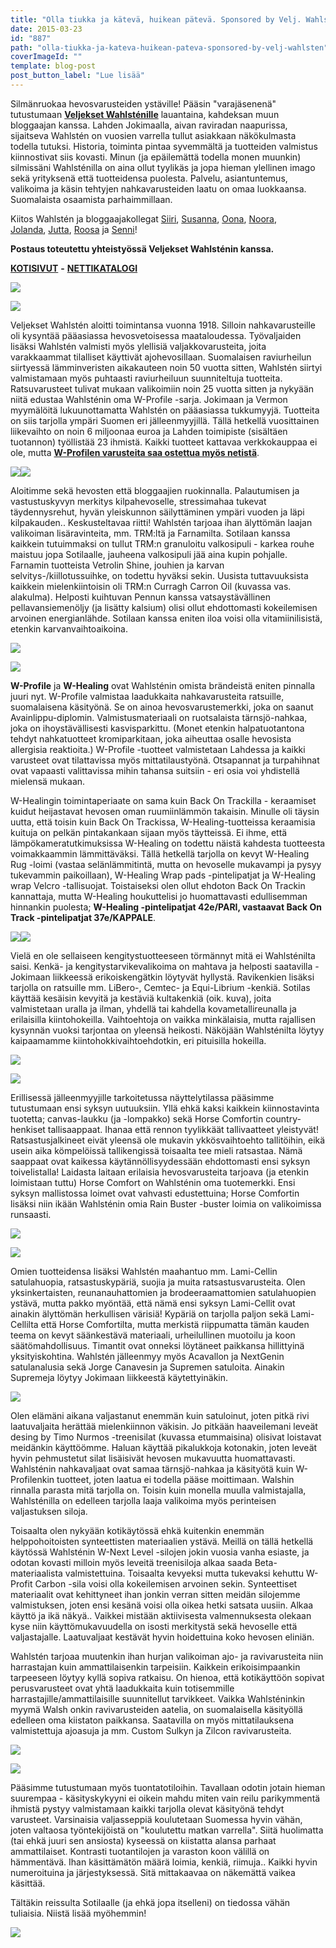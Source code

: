 ```yaml
---
title: "Olla tiukka ja kätevä, huikean pätevä. Sponsored by Velj. Wahlstén."
date: 2015-03-23
id: "887"
path: "olla-tiukka-ja-kateva-huikean-pateva-sponsored-by-velj-wahlsten"
coverImageId: ""
template: blog-post
post_button_label: "Lue lisää"
---
```


Silmänruokaa hevosvarusteiden ystäville! Pääsin "varajäsenenä" tutustumaan **[Veljekset Wahlsténille](http://www.veljwahlsten.com/fi/Etusivu/)** lauantaina, kahdeksan muun bloggaajan kanssa. Lahden Jokimaalla, aivan raviradan naapurissa, sijaitseva Wahlstén on vuosien varrella tullut asiakkaan näkökulmasta todella tutuksi. Historia, toiminta pintaa syvemmältä ja tuotteiden valmistus kiinnostivat siis kovasti. Minun (ja epäilemättä todella monen muunkin) silmissäni Wahlsténilla on aina ollut tyylikäs ja jopa hieman ylellinen imago sekä yrityksenä että tuotteidensa puolesta. Palvelu, asiantuntemus, valikoima ja käsin tehtyjen nahkavarusteiden laatu on omaa luokkaansa. Suomalaista osaamista parhaimmillaan.

Kiitos Wahlstén ja bloggaajakollegat [Siiri](http://skaskinen.blogspot.fi/), [Susanna](http://puoliverinenprinssi.blogspot.fi/), [Oona](http://ablemajor.blogspot.fi/), [Noora](http://kootussaravissa.blogspot.fi/), [Jolanda](http://arvonherra.blogspot.fi/), [Jutta](http://jokapaivaonkarkkipaiva.blogspot.fi/), [Roosa](http://roosajacolorado.blogspot.fi/) ja [Senni](http://kisamatkalla.blogspot.fi/)!

**Postaus toteutettu yhteistyössä Veljekset Wahlsténin kanssa.**

[**KOTISIVUT**](http://www.veljwahlsten.com/fi/Etusivu/) **-** [**NETTIKATALOGI**](http://epaper.fi/read/861/pA7vAA0w)

[![](/images/IMG_1897_.jpg)](http://3.bp.blogspot.com/-EYbbexQskaA/VQ_vaHbctdI/AAAAAAAAJVo/cVFU-uY1ntM/s1600/IMG_1897_.jpg)

[![](/images/IMG_2069_.jpg)](http://1.bp.blogspot.com/-4EvMDalSgxU/VQ_viR5mgkI/AAAAAAAAJXI/HKKmmkcL7WQ/s1600/IMG_2069_.jpg)

Veljekset Wahlstén aloitti toimintansa vuonna 1918. Silloin nahkavarusteille oli kysyntää pääasiassa hevosvetoisessa maataloudessa. Työvaljaiden lisäksi Wahlstén valmisti myös ylellisiä valjakkovarusteita, joita varakkaammat tilalliset käyttivät ajohevosillaan. Suomalaisen raviurheilun siirtyessä lämminveristen aikakauteen noin 50 vuotta sitten, Wahlstén siirtyi valmistamaan myös puhtaasti raviurheiluun suunniteltuja tuotteita. Ratsuvarusteet tulivat mukaan valikoimiin noin 25 vuotta sitten ja nykyään niitä edustaa Wahlsténin oma W-Profile -sarja. Jokimaan ja Vermon myymälöitä lukuunottamatta Wahlstén on pääasiassa tukkumyyjä. Tuotteita on siis tarjolla ympäri Suomen eri jälleenmyyjillä. Tällä hetkellä vuosittainen liikevaihto on noin 6 miljoonaa euroa ja Lahden toimipiste (sisältäen tuotannon) työllistää 23 ihmistä. Kaikki tuotteet kattavaa verkkokauppaa ei ole, mutta [**W-Profilen varusteita saa ostettua myös netistä**](http://www.w-profile.com/).

[![](/images/IMG_1918_.jpg)](http://2.bp.blogspot.com/-9XNWG50a1CE/VQ_vaBEOcfI/AAAAAAAAJVw/wANZlSB_vUI/s1600/IMG_1918_.jpg)[![](/images/IMG_2009_.jpg)](http://1.bp.blogspot.com/-vvu4iFLgiP0/VQ_x07JfKmI/AAAAAAAAJYw/n_En3XIkpf8/s1600/IMG_2009_.jpg)

Aloitimme sekä hevosten että bloggaajien ruokinnalla. Palautumisen ja vastustuskyvyn merkitys kilpahevoselle, stressimahaa tukevat täydennysrehut, hyvän yleiskunnon säilyttäminen ympäri vuoden ja läpi kilpakauden.. Keskusteltavaa riitti! Wahlstén tarjoaa ihan älyttömän laajan valikoiman lisäravinteita, mm. TRM:ltä ja Farnamilta. Sotilaan kanssa kaikkein tutuimmaksi on tullut TRM:n granuloitu valkosipuli - karkea rouhe maistuu jopa Sotilaalle, jauheena valkosipuli jää aina kupin pohjalle. Farnamin tuotteista Vetrolin Shine, jouhien ja karvan selvitys-/kiillotussuihke, on todettu hyväksi sekin. Uusista tuttavuuksista kaikkein mielenkiintoisin oli TRM:n Curragh Carron Oil (kuvassa vas. alakulma). Helposti kuihtuvan Pennun kanssa vatsaystävällinen pellavansiemenöljy (ja lisätty kalsium) olisi ollut ehdottomasti kokeilemisen arvoinen energianlähde. Sotilaan kanssa eniten iloa voisi olla vitamiinilisistä, etenkin karvanvaihtoaikoina.

[![](/images/IMG_2017_.jpg)](http://1.bp.blogspot.com/-LwT6Y-qfKNM/VQ_w1mivacI/AAAAAAAAJYE/mkl-LHXQZYA/s1600/IMG_2017_.jpg)

[![](/images/IMG_1954_.jpg)](http://3.bp.blogspot.com/-utc_YDlCL3k/VQ_w1m80tBI/AAAAAAAAJYA/h94ZIFjzRGU/s1600/IMG_1954_.jpg)

**W-Profile** ja **W-Healing** ovat Wahlsténin omista brändeistä eniten pinnalla juuri nyt. W-Profile valmistaa laadukkaita nahkavarusteita ratsuille, suomalaisena käsityönä. Se on ainoa hevosvarustemerkki, joka on saanut Avainlippu-diplomin. Valmistusmateriaali on ruotsalaista tärnsjö-nahkaa, joka on ihoystävällisesti kasvisparkittu. (Monet etenkin halpatuotantona tehdyt nahkatuotteet kromiparkitaan, joka aiheuttaa osalle hevosista allergisia reaktioita.) W-Profile -tuotteet valmistetaan Lahdessa ja kaikki varusteet ovat tilattavissa myös mittatilaustyönä. Otsapannat ja turpahihnat ovat vapaasti valittavissa mihin tahansa suitsiin - eri osia voi yhdistellä mielensä mukaan.

W-Healingin toimintaperiaate on sama kuin Back On Trackilla - keraamiset kuidut heijastavat hevosen oman ruumiinlämmön takaisin. Minulle oli täysin uutta, että toisin kuin Back On Trackissa, W-Healing-tuotteissa keraamisia kuituja on pelkän pintakankaan sijaan myös täytteissä. Ei ihme, että lämpökameratutkimuksissa W-Healing on todettu näistä kahdesta tuotteesta voimakkaammin lämmittäväksi. Tällä hetkellä tarjolla on kevyt W-Healing Rug -loimi (vastaa selänlämmitintä, mutta on hevoselle mukavampi ja pysyy tukevammin paikoillaan), W-Healing Wrap pads -pintelipatjat ja W-Healing wrap Velcro -tallisuojat. Toistaiseksi olen ollut ehdoton Back On Trackin kannattaja, mutta W-Healing houkuttelisi jo huomattavasti edullisemman hinnankin puolesta; **W-Healing -pintelipatjat 42e/PARI, vastaavat Back On Track -pintelipatjat 37e/KAPPALE**.

[![](/images/IMG_1924_.jpg)](http://3.bp.blogspot.com/-Z8a7_-k_zIw/VQ_w_j6x4kI/AAAAAAAAJYQ/VOqf8imsqTo/s1600/IMG_1924_.jpg)[![](/images/IMG_1940_.jpg)](http://3.bp.blogspot.com/-COfKdxW2X9o/VQ_w_jlAY9I/AAAAAAAAJYU/pp3T7b3n0tg/s1600/IMG_1940_.jpg)

Vielä en ole sellaiseen kengitystuotteeseen törmännyt mitä ei Wahlsténilta saisi. Kenkä- ja kengitystarvikevalikoima on mahtava ja helposti saatavilla - Jokimaan liikkeessä erikoiskengätkin löytyvät hyllystä. Ravikenkien lisäksi tarjolla on ratsuille mm. LiBero-, Cemtec- ja Equi-Librium -kenkiä. Sotilas käyttää kesäisin kevyitä ja kestäviä kultakenkiä (oik. kuva), joita valmistetaan uralla ja ilman, yhdellä tai kahdella kovametallireunalla ja erilaisilla kiintohokeilla. Vaihtoehtoja on vaikka minkälaisia, mutta rajallisen kysynnän vuoksi tarjontaa on yleensä heikosti. Näköjään Wahlsténilta löytyy kaipaamamme kiintohokkivaihtoehdotkin, eri pituisilla hokeilla.

[![](/images/IMG_1973_.jpg)](http://3.bp.blogspot.com/-zu-ZYLh9QPg/VQ_xjNwD1yI/AAAAAAAAJYg/QLhcJW7K4v8/s1600/IMG_1973_.jpg)

[![](/images/IMG_1982_.jpg)](http://1.bp.blogspot.com/-q3II3sfm8es/VQ_xjCn2AqI/AAAAAAAAJYk/EtJhWREwJO4/s1600/IMG_1982_.jpg)

Erillisessä jälleenmyyjille tarkoitetussa näyttelytilassa pääsimme tutustumaan ensi syksyn uutuuksiin. Yllä ehkä kaksi kaikkein kiinnostavinta tuotetta; canvas-laukku (ja -lompakko) sekä Horse Comfortin country-henkiset tallisaappaat. Ihanaa että rennon tyylikkäät tallivaatteet yleistyvät! Ratsastusjalkineet eivät yleensä ole mukavin ykkösvaihtoehto tallitöihin, eikä usein aika kömpelöissä tallikengissä toisaalta tee mieli ratsastaa. Nämä saappaat ovat kaikessa käytännöllisyydessään ehdottomasti ensi syksyn toivelistalla! Laidasta laitaan erilaisia hevosvarusteita tarjoava (ja etenkin loimistaan tuttu) Horse Comfort on Wahlsténin oma tuotemerkki. Ensi syksyn mallistossa loimet ovat vahvasti edustettuina; Horse Comfortin lisäksi niin ikään Wahlsténin omia Rain Buster -buster loimia on valikoimissa runsaasti.

[![](/images/IMG_1966_.jpg)](http://3.bp.blogspot.com/-PeYEqAnijsU/VQ_yfFxZ-6I/AAAAAAAAJY4/B3S2FGuCg0g/s1600/IMG_1966_.jpg)

[![](/images/IMG_1989_.jpg)](http://2.bp.blogspot.com/-mY0xHlbSxCY/VQ_yfAbQucI/AAAAAAAAJY8/YLhEut14EHc/s1600/IMG_1989_.jpg)

Omien tuotteidensa lisäksi Wahlstén maahantuo mm. Lami-Cellin satulahuopia, ratsastuskypäriä, suojia ja muita ratsastusvarusteita. Olen yksinkertaisten, reunanauhattomien ja brodeeraamattomien satulahuopien ystävä, mutta pakko myöntää, että nämä ensi syksyn Lami-Cellit ovat ainakin älyttömän herkullisen värisiä! Kypäriä on tarjolla paljon sekä Lami-Cellilta että Horse Comfortilta, mutta merkistä riippumatta tämän kauden teema on kevyt säänkestävä materiaali, urheilullinen muotoilu ja koon säätömahdollisuus. Timantit ovat onneksi löytäneet paikkansa hillittyinä yksityiskohtina. Wahlstén jälleenmyy myös Acavallon ja NextGenin satulanalusia sekä Jorge Canavesin ja Supremen satuloita. Ainakin Supremeja löytyy Jokimaan liikkeestä käytettyinäkin.

[![](/images/IMG_2008_.jpg)](http://4.bp.blogspot.com/-te7AI56Ln84/VQ_y80oOGDI/AAAAAAAAJZM/6ZvTchXV9NY/s1600/IMG_2008_.jpg)

Olen elämäni aikana valjastanut enemmän kuin satuloinut, joten pitkä rivi laatuvaljaita herättää mielenkiinnon väkisin. Jo pitkään haaveilemani leveät desing by Timo Nurmos -treenisilat (kuvassa etummaisina) olisivat loistavat meidänkin käyttöömme. Haluan käyttää pikalukkoja kotonakin, joten leveät hyvin pehmustetut silat lisäisivät hevosen mukavuutta huomattavasti. Wahlsténin nahkavaljaat ovat samaa tärnsjö-nahkaa ja käsityötä kuin W-Profilenkin tuotteet, joten laatua ei todella pääse moittimaan. Walshin rinnalla parasta mitä tarjolla on. Toisin kuin monella muulla valmistajalla, Wahlsténilla on edelleen tarjolla laaja valikoima myös perinteisen valjastuksen siloja.

Toisaalta olen nykyään kotikäytössä ehkä kuitenkin enemmän helppohoitoisten synteettisten materiaalien ystävä. Meillä on tällä hetkellä käytössä Wahlsténin W-Next Level -silojen jokin vuosia vanha esiaste, ja odotan kovasti milloin myös leveitä treenisiloja alkaa saada Beta-materiaalista valmistettuina. Toisaalta kevyeksi mutta tukevaksi kehuttu W-Profit Carbon -sila voisi olla kokeilemisen arvoinen sekin. Synteettiset materiaalit ovat kehittyneet ihan jonkin verran sitten meidän silojemme valmistuksen, joten ensi kesänä voisi olla oikea hetki satsata uusiin. Alkaa käyttö ja ikä näkyä.. Vaikkei mistään aktiivisesta valmennuksesta olekaan kyse niin käyttömukavuudella on isosti merkitystä sekä hevoselle että valjastajalle. Laatuvaljaat kestävät hyvin hoidettuina koko hevosen eliniän.

Wahlstén tarjoaa muutenkin ihan hurjan valikoiman ajo- ja ravivarusteita niin harrastajan kuin ammattilaisenkin tarpeisiin. Kaikkein erikoisimpaankin tarpeeseen löytyy kyllä sopiva ratkaisu. On hienoa, että kotikäyttöön sopivat perusvarusteet ovat yhtä laadukkaita kuin totisemmille harrastajille/ammattilaisille suunnitellut tarvikkeet. Vaikka Wahlsténinkin myymä Walsh onkin ravivarusteiden aatelia, on suomalaisella käsityöllä edelleen oma kiistaton paikkansa. Saatavilla on myös mittatilauksena valmistettuja ajoasuja ja mm. Custom Sulkyn ja Zilcon ravivarusteita.

[![](/images/IMG_2036_.jpg)](http://3.bp.blogspot.com/-eR4TDUVXfQw/VQ_zTY0TMTI/AAAAAAAAJZg/Ko3A35dZWCE/s1600/IMG_2036_.jpg)

[![](/images/IMG_2038_.jpg)](http://2.bp.blogspot.com/-N7PijAQMlwQ/VQ_zTfDF_AI/AAAAAAAAJZ0/NXaWEBbQ2ow/s1600/IMG_2038_.jpg)

Pääsimme tutustumaan myös tuontatotiloihin. Tavallaan odotin jotain hieman suurempaa - käsityskykyyni ei oikein mahdu miten vain reilu parikymmentä ihmistä pystyy valmistamaan kaikki tarjolla olevat käsityönä tehdyt varusteet. Varsinaisia valjasseppiä koulutetaan Suomessa hyvin vähän, joten valtaosa työntekijöistä on "koulutettu matkan varrella". Siitä huolimatta (tai ehkä juuri sen ansiosta) kyseessä on kiistatta alansa parhaat ammattilaiset. Kontrasti tuotantilojen ja varaston koon välillä on hämmentävä. Ihan käsittämätön määrä loimia, kenkiä, riimuja.. Kaikki hyvin numeroituina ja järjestyksessä. Sitä mittakaavaa on näkemättä vaikea käsittää.

Tältäkin reissulta Sotilaalle (ja ehkä jopa itselleni) on tiedossa vähän tuliaisia. Niistä lisää myöhemmin!

[![](/images/IMG_2052_.jpg)](http://3.bp.blogspot.com/-AX9E9WX1GtE/VRCL7nZf55I/AAAAAAAAJaM/eKGspuScBtU/s1600/IMG_2052_.jpg)
